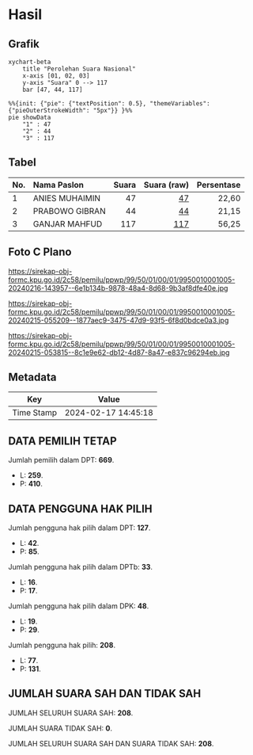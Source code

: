 # Hasil

## Grafik

```mermaid
xychart-beta
    title "Perolehan Suara Nasional"
    x-axis [01, 02, 03]
    y-axis "Suara" 0 --> 117
    bar [47, 44, 117]
```

```mermaid
%%{init: {"pie": {"textPosition": 0.5}, "themeVariables": {"pieOuterStrokeWidth": "5px"}} }%%
pie showData
    "1" : 47
    "2" : 44
    "3" : 117
```

## Tabel

| No. | Nama Paslon    | Suara | Suara (raw) | Persentase |
|:--- |:-------------- | -----:| -----------:| ----------:|
| 1   | ANIES MUHAIMIN | 47    | [47][p-1]   | 22,60      |
| 2   | PRABOWO GIBRAN | 44    | [44][p-2]   | 21,15      |
| 3   | GANJAR MAHFUD  | 117   | [117][p-3]  | 56,25      |


[p-1]: https://github.com/gigit-pemilu/pemilu-2024/blob/main/pilpres/hitung-suara/sub/99-luar-negeri/sub/50-houston-amerika-serikat/sub/01-houston-amerika-serikat/sub/0001-houston-amerika-serikat/sub/005-ksk-001/sub/paslon-1.txt
[p-2]: https://github.com/gigit-pemilu/pemilu-2024/blob/main/pilpres/hitung-suara/sub/99-luar-negeri/sub/50-houston-amerika-serikat/sub/01-houston-amerika-serikat/sub/0001-houston-amerika-serikat/sub/005-ksk-001/sub/paslon-2.txt
[p-3]: https://github.com/gigit-pemilu/pemilu-2024/blob/main/pilpres/hitung-suara/sub/99-luar-negeri/sub/50-houston-amerika-serikat/sub/01-houston-amerika-serikat/sub/0001-houston-amerika-serikat/sub/005-ksk-001/sub/paslon-3.txt

## Foto C Plano

https://sirekap-obj-formc.kpu.go.id/2c58/pemilu/ppwp/99/50/01/00/01/9950010001005-20240216-143957--6e1b134b-9878-48a4-8d68-9b3af8dfe40e.jpg

https://sirekap-obj-formc.kpu.go.id/2c58/pemilu/ppwp/99/50/01/00/01/9950010001005-20240215-055209--1877aec9-3475-47d9-93f5-6f8d0bdce0a3.jpg

https://sirekap-obj-formc.kpu.go.id/2c58/pemilu/ppwp/99/50/01/00/01/9950010001005-20240215-053815--8c1e9e62-db12-4d87-8a47-e837c96294eb.jpg


## Metadata

| Key        | Value               |
| ---------- | ------------------- |
| Time Stamp | 2024-02-17 14:45:18 |


## DATA PEMILIH TETAP

Jumlah pemilih dalam DPT: **669**.
 * L: **259**.
 * P: **410**.

## DATA PENGGUNA HAK PILIH

Jumlah pengguna hak pilih dalam DPT: **127**.
 * L: **42**.
 * P: **85**.

Jumlah pengguna hak pilih dalam DPTb: **33**.
 * L: **16**.
 * P: **17**.

Jumlah pengguna hak pilih dalam DPK: **48**.
 * L: **19**.
 * P: **29**.

Jumlah pengguna hak pilih: **208**.
 * L: **77**.
 * P: **131**.

## JUMLAH SUARA SAH DAN TIDAK SAH

JUMLAH SELURUH SUARA SAH: **208**.

JUMLAH SUARA TIDAK SAH: **0**.

JUMLAH SELURUH SUARA SAH DAN SUARA TIDAK SAH: **208**.


